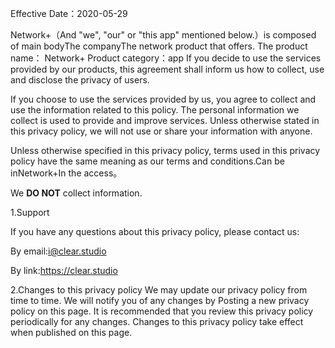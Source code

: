 Effective Date：2020-05-29

Network+（And "we", "our" or "this app" mentioned below.）is composed of main bodyThe companyThe network product that offers.
The product name： Network+
Product category：app
If you decide to use the services provided by our products, this agreement shall inform us how to collect, use and disclose the privacy of users.

If you choose to use the services provided by us, you agree to collect and use the information related to this policy. The personal information we collect is used to provide and improve services. Unless otherwise stated in this privacy policy, we will not use or share your information with anyone.

Unless otherwise specified in this privacy policy, terms used in this privacy policy have the same meaning as our terms and conditions.Can be inNetwork+In the access。


We **DO NOT** collect information.


1.Support


If you have any questions about this privacy policy, please contact us:

By email:i@clear.studio

By link:https://clear.studio

2.Changes to this privacy policy
We may update our privacy policy from time to time. We will notify you of any changes by Posting a new privacy policy on this page.
It is recommended that you review this privacy policy periodically for any changes. Changes to this privacy policy take effect when published on this page.
